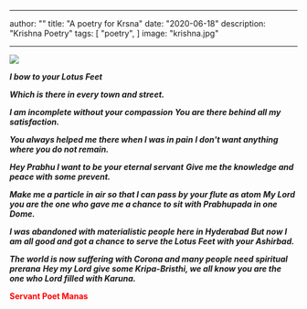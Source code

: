 ---
author: ""
title: "A poetry for Krsna"
date: "2020-06-18"
description: "Krishna Poetry"
tags: [
    "poetry",
]
image: "krishna.jpg"

----------------------


<img src="/img/feature/Krishna.jpg"/>

***I bow to your Lotus Feet***

***Which is there in every town and street.***

***I am incomplete without your compassion***
***You are there behind all my satisfaction.***

***You always helped me there when I was in pain***
***I don't want anything where you do not remain.***

***Hey Prabhu I want to be your eternal servant***
***Give me the knowledge and peace with some prevent.***

***Make me a particle in air so that I can pass by your flute as atom***
***My Lord you are the one who gave me a chance to sit with Prabhupada in one Dome.***

***I was abandoned with materialistic people here in Hyderabad***
***But now I am all good and got a chance to serve the Lotus Feet with your Ashirbad.***

***The world is now suffering with Corona and many people need spiritual prerana***
***Hey my Lord give some Kripa-Bristhi, we all know you are the one who Lord filled with Karuna.***


<b><font color="red" > Servant Poet Manas </font></b>